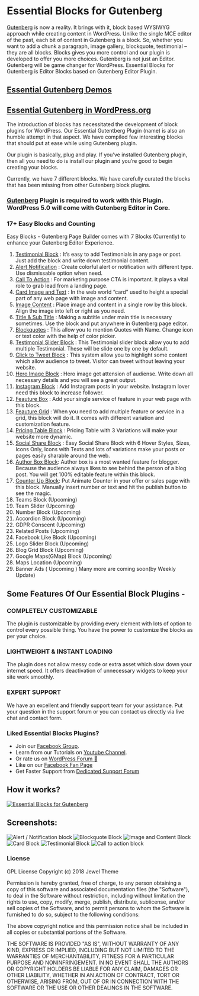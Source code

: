 #  Essential Blocks for Gutenberg 

[Gutenberg](https://wordpress.org/gutenberg/) is now a reality. It brings with it, block based WYSIWYG approach while creating content in WordPress.  Unlike the single MCE editor of the past, each bit of content in Gutenberg is a block. So, whether you want to add a chunk a paragraph, image gallery, blockquote, testimonial – they are all blocks. Blocks gives you more control and our plugin is developed to offer you more choices. 
Gutenberg is not just an Editor. Gutenberg will be game changer for WordPress.
Essential Blocks for Gutenberg is Editor Blocks based on Gutenberg Editor Plugin.

## [Essential Gutenberg Demos](https://plugins.jeweltheme.com/easy-blocks/) 
## [Essential Gutenberg in WordPress.org](https://wordpress.org/plugins/ultimate-blocks-for-gutenberg/)

The introduction of blocks has necessitated the development of block plugins for WordPress.  Our Essential Gutentberg Plugin  (name) is also an humble attempt in that aspect. We have compiled few interesting blocks that should put at ease while using Gutenberg plugin. 

Our plugin is basically, plug and play. If you’ve installed Gutenberg plugin, then all you need to do is install our plugin and you’re good to begin creating your blocks. 

Currently, we have 7 different blocks. We have carefully curated the blocks that has been missing from other  Gutenberg block plugins. 

### [Gutenberg](https://wordpress.org/plugins/gutenberg/) Plugin is required to work with this Plugin. WordPress 5.0 will come with Gutenberg Editor in Core.

### 17+ Easy Blocks and Counting
Easy Blocks - Gutenberg Page Builder comes with 7 Blocks (Currently) to enhance your Gutenberg Editor Experience.


1. [Testimonial Block](https://plugins.jeweltheme.com/easy-blocks/testimonial/) : It’s easy to add Testimonials in any page or post. Just add the block and write down testimonial content.
2. [Alert Notification](https://plugins.jeweltheme.com/easy-blocks/alert-notification/) : Create colorful alert or notification with different type. Use dismissable option when need.
3. [Call To Action](https://plugins.jeweltheme.com/easy-blocks/call-to-action/) : For marketing purpose CTA is important. It plays a vital role to grab lead from a landing page.
4. [Card Image and Text](https://plugins.jeweltheme.com/easy-blocks/cards) : In the web world “card” used to height a special part of any web page with image and content. 
5. [Image Content](https://plugins.jeweltheme.com/easy-blocks/image-content/) : Place image and content in a single row by this block. Align the image into left or right as you need.
6. [Title & Sub Title](https://plugins.jeweltheme.com/easy-blocks/title-subtitle/) : Making a subtitle under main title is necessary sometimes. Use the block and put anywhere in Gutenberg page editor.
7. [Blockquotes](https://plugins.jeweltheme.com/easy-blocks/blockquote/) : This allow you to mention Quotes with Name. Change icon or text color with the help of color picker. 
8. [Testimonial Slider Block](https://plugins.jeweltheme.com/easy-blocks/testimonial-slider/) : This Testimonial slider block allow you to add multiple Testimonial. These will be slide one by one by default.
9. [Click to Tweet Block](https://plugins.jeweltheme.com/easy-blocks/click-to-tweet/) : This system allow you to highlight some content which allow audience to tweet. Visitor can tweet without leaving your website.
10. [Hero Image Block](https://plugins.jeweltheme.com/easy-blocks/hero-image/) : Hero image get attension of audiense. Write down all necessary details and you will see a great output.
11. [Instagram Block](https://plugins.jeweltheme.com/easy-blocks/instagram-block/) : Add Instagram posts in your website. Instagram lover need this block to increase follower.
12. [Feauture Box](https://plugins.jeweltheme.com/easy-blocks/feature-box/) : Add your single service of feature in your web page with this block. 
13. [Feauture Grid](https://plugins.jeweltheme.com/easy-blocks/feature-grid/) : When you need to add multiple feature or service in a grid, this block will do it. It comes with different variation and customization feature.
14. [Pricing Table Block](https://plugins.jeweltheme.com/easy-blocks/pricing-table/) : Pricing Table with 3 Variations will make your website more dynamic.
15. [Social Share Block](https://plugins.jeweltheme.com/easy-blocks/social-share/) : Easy Social Share Block with 6 Hover Styles, Sizes, Icons Only, Icons with Texts and lots of variations make your posts or pages easily sharable around the web.
16. [Author Box Block](https://plugins.jeweltheme.com/easy-blocks/author-profile/): Author box is a most wanted feature for blogger. Because the audience always likes to see behind the person of a blog post. You will get 100% editable feature within this block.
17. [Counter Up Block](https://plugins.jeweltheme.com/easy-blocks/counter-block/): Put Animate Counter in your offer or sales page with this block. Manually insert number or text and hit the publish button to see the magic.
18. Teams Block (Upcoming)
19. Team Slider (Upcoming)
20. Number Block (Upcoming)
21. Accordion Block (Upcoming)
22. GDPR Conscent (Upcoming)
23. Related Posts (Upcoming)
24. Facebook Like Block (Upcoming)
25. Logo Slider Block (Upcoming)
26. Blog Grid Block (Upcoming)
27. Google Maps(GMap) Block (Upcoming)
28. Maps Location (Upcoming)
29. Banner Ads ( Upcoming )
Many more are coming soon(by Weekly Update)



## Some Features Of Our Essential Block Plugins -


### COMPLETELY CUSTOMIZABLE
The plugin is customizable by providing every element with lots of option to control every possible thing. You have the power to customize the blocks as per your choice. 

### LIGHTWEIGHT & INSTANT LOADING
The plugin does not allow messy code or extra asset which slow down your internet speed. It offers deactivation of unnecessary widgets to keep your site work smoothly.  

### EXPERT SUPPORT
We have an excellent and friendly support team for your assistance. Put your question in the support forum or you can contact us directly via live chat and contact form.


### Liked Essential Blocks Plugins?
- Join our [Facebook Group](https://www.facebook.com/groups/jeweltheme/).
- Learn from our Tutorials on [Youtube Channel](https://www.youtube.com/channel/UCAPfTXvzbNebKsB322Iz6HQ).
- Or rate us on [WordPress Forum 🙂](https://wordpress.org/support/plugin/ultimate-blocks-for-gutenberg/reviews/#new-post) 
- Like on our [Facebook Fan Page](https://www.facebook.com/jwthemeltd)
- Get Faster Support from [Dedicated Support Forum](https://jeweltheme.com/support/forum/wordpress-plugins/essential-blocks-for-gutenberg/)

## How it works?

[![Essential Blocks for Gutenberg](https://img.youtube.com/vi/mu-heAQgUOk/maxresdefault.jpg)](https://www.youtube.com/embed/mu-heAQgUOk "Essential Blocks for Gutenberg")

## Screenshots:

![Alert / Notification block](https://jeweltheme.com/wp-content/uploads/2018/11/alert-or-notification.png)
![Blockquote Block](https://jeweltheme.com/wp-content/uploads/2018/11/blockquote.png)
![Image and Content Block](https://jeweltheme.com/wp-content/uploads/2018/11/image-and-content.png)
![Card Block](https://jeweltheme.com/wp-content/uploads/2018/11/card.png)
![Testimonial Block](https://jeweltheme.com/wp-content/uploads/2018/11/testimonial.png)
![Call to action block](https://jeweltheme.com/wp-content/uploads/2018/11/call-to-action.png)

### License

GPL License Copyright (c) 2018 Jewel Theme

Permission is hereby granted, free of charge, to any person obtaining a copy of this software and associated documentation files (the "Software"), to deal in the Software without restriction, including without limitation the rights to use, copy, modify, merge, publish, distribute, sublicense, and/or sell copies of the Software, and to permit persons to whom the Software is furnished to do so, subject to the following conditions:

The above copyright notice and this permission notice shall be included in all copies or substantial portions of the Software.

THE SOFTWARE IS PROVIDED "AS IS", WITHOUT WARRANTY OF ANY KIND, EXPRESS OR IMPLIED, INCLUDING BUT NOT LIMITED TO THE WARRANTIES OF MERCHANTABILITY, FITNESS FOR A PARTICULAR PURPOSE AND NONINFRINGEMENT. IN NO EVENT SHALL THE AUTHORS OR COPYRIGHT HOLDERS BE LIABLE FOR ANY CLAIM, DAMAGES OR OTHER LIABILITY, WHETHER IN AN ACTION OF CONTRACT, TORT OR OTHERWISE, ARISING FROM, OUT OF OR IN CONNECTION WITH THE SOFTWARE OR THE USE OR OTHER DEALINGS IN THE SOFTWARE.
